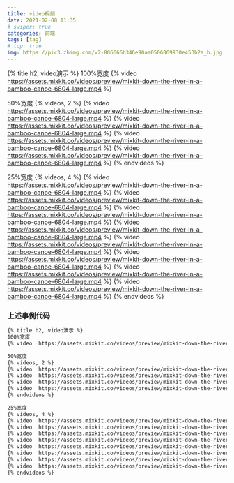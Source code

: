 ```yaml
---
title: video视频
date: 2021-02-08 11:35
# swiper: true
categories: 前端
tags: [tag]
# top: true
img: https://pic3.zhimg.com/v2-806666b346e90aa0506069930e453b2a_b.jpg
---
```

{% title h2, video演示 %}
100%宽度
{% video  https://assets.mixkit.co/videos/preview/mixkit-down-the-river-in-a-bamboo-canoe-6804-large.mp4 %}

50%宽度
{% videos, 2 %}
{% video  https://assets.mixkit.co/videos/preview/mixkit-down-the-river-in-a-bamboo-canoe-6804-large.mp4 %}
{% video  https://assets.mixkit.co/videos/preview/mixkit-down-the-river-in-a-bamboo-canoe-6804-large.mp4 %}
{% video  https://assets.mixkit.co/videos/preview/mixkit-down-the-river-in-a-bamboo-canoe-6804-large.mp4 %}
{% video  https://assets.mixkit.co/videos/preview/mixkit-down-the-river-in-a-bamboo-canoe-6804-large.mp4 %}
{% endvideos %}

25%宽度
{% videos, 4 %}
{% video  https://assets.mixkit.co/videos/preview/mixkit-down-the-river-in-a-bamboo-canoe-6804-large.mp4 %}
{% video  https://assets.mixkit.co/videos/preview/mixkit-down-the-river-in-a-bamboo-canoe-6804-large.mp4 %}
{% video  https://assets.mixkit.co/videos/preview/mixkit-down-the-river-in-a-bamboo-canoe-6804-large.mp4 %}
{% video  https://assets.mixkit.co/videos/preview/mixkit-down-the-river-in-a-bamboo-canoe-6804-large.mp4 %}
{% video  https://assets.mixkit.co/videos/preview/mixkit-down-the-river-in-a-bamboo-canoe-6804-large.mp4 %}
{% video  https://assets.mixkit.co/videos/preview/mixkit-down-the-river-in-a-bamboo-canoe-6804-large.mp4 %}
{% video  https://assets.mixkit.co/videos/preview/mixkit-down-the-river-in-a-bamboo-canoe-6804-large.mp4 %}
{% video  https://assets.mixkit.co/videos/preview/mixkit-down-the-river-in-a-bamboo-canoe-6804-large.mp4 %}
{% endvideos %}
### 上述事例代码
```bash
{% title h2, video演示 %}
100%宽度
{% video  https://assets.mixkit.co/videos/preview/mixkit-down-the-river-in-a-bamboo-canoe-6804-large.mp4 %}

50%宽度
{% videos, 2 %}
{% video  https://assets.mixkit.co/videos/preview/mixkit-down-the-river-in-a-bamboo-canoe-6804-large.mp4 %}
{% video  https://assets.mixkit.co/videos/preview/mixkit-down-the-river-in-a-bamboo-canoe-6804-large.mp4 %}
{% video  https://assets.mixkit.co/videos/preview/mixkit-down-the-river-in-a-bamboo-canoe-6804-large.mp4 %}
{% video  https://assets.mixkit.co/videos/preview/mixkit-down-the-river-in-a-bamboo-canoe-6804-large.mp4 %}
{% endvideos %}

25%宽度
{% videos, 4 %}
{% video  https://assets.mixkit.co/videos/preview/mixkit-down-the-river-in-a-bamboo-canoe-6804-large.mp4 %}
{% video  https://assets.mixkit.co/videos/preview/mixkit-down-the-river-in-a-bamboo-canoe-6804-large.mp4 %}
{% video  https://assets.mixkit.co/videos/preview/mixkit-down-the-river-in-a-bamboo-canoe-6804-large.mp4 %}
{% video  https://assets.mixkit.co/videos/preview/mixkit-down-the-river-in-a-bamboo-canoe-6804-large.mp4 %}
{% video  https://assets.mixkit.co/videos/preview/mixkit-down-the-river-in-a-bamboo-canoe-6804-large.mp4 %}
{% video  https://assets.mixkit.co/videos/preview/mixkit-down-the-river-in-a-bamboo-canoe-6804-large.mp4 %}
{% video  https://assets.mixkit.co/videos/preview/mixkit-down-the-river-in-a-bamboo-canoe-6804-large.mp4 %}
{% video  https://assets.mixkit.co/videos/preview/mixkit-down-the-river-in-a-bamboo-canoe-6804-large.mp4 %}
{% endvideos %}
```